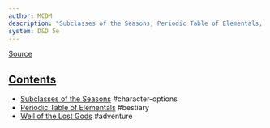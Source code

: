 ```yaml
---
author: MCDM
description: "Subclasses of the Seasons, Periodic Table of Elementals, Well of the Lost Gods"
system: D&D 5e
---
```

[Source](zotero://select/library/items/YKJU2AVN)


## [Contents](zotero://open-pdf/library/items/YKJU2AVN?page=3)

- [Subclasses of the Seasons](zotero://open-pdf/library/items/YKJU2AVN?page=5) #character-options 
- [Periodic Table of Elementals](zotero://open-pdf/library/items/YKJU2AVN?page=11) #bestiary
- [Well of the Lost Gods](zotero://open-pdf/library/items/YKJU2AVN?page=22) #adventure 
